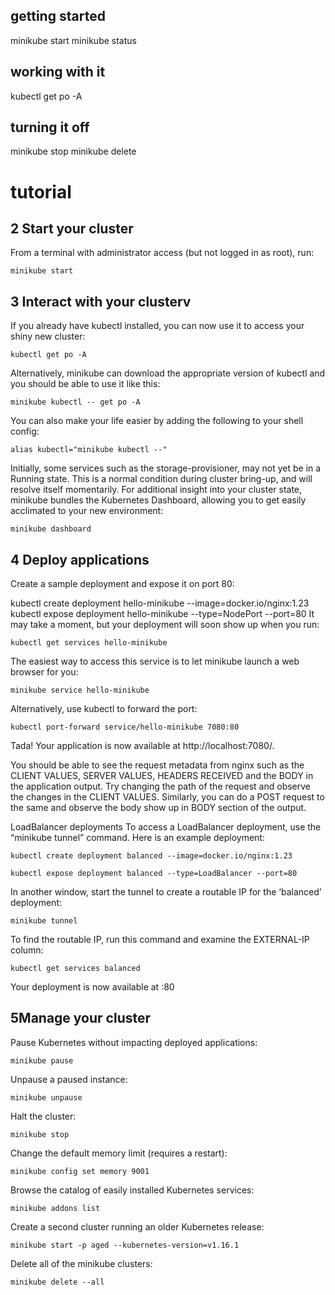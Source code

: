 
## getting started
minikube start
minikube status

## working with it
kubectl get po -A

## turning it off
minikube stop
minikube delete


# tutorial

## 2 Start your cluster

From a terminal with administrator access (but not logged in as root), run:

```minikube start```

## 3 Interact with your clusterv

If you already have kubectl installed, you can now use it to access your shiny new cluster:

```kubectl get po -A```

Alternatively, minikube can download the appropriate version of kubectl and you should be able to use it like this:

```minikube kubectl -- get po -A```

You can also make your life easier by adding the following to your shell config:

```alias kubectl="minikube kubectl --"```

Initially, some services such as the storage-provisioner, may not yet be in a Running state. This is a normal condition during cluster bring-up, and will resolve itself momentarily. For additional insight into your cluster state, minikube bundles the Kubernetes Dashboard, allowing you to get easily acclimated to your new environment:

```minikube dashboard```

## 4 Deploy applications

Create a sample deployment and expose it on port 80:

kubectl create deployment hello-minikube --image=docker.io/nginx:1.23
kubectl expose deployment hello-minikube --type=NodePort --port=80
It may take a moment, but your deployment will soon show up when you run:

```kubectl get services hello-minikube```

The easiest way to access this service is to let minikube launch a web browser for you:

```minikube service hello-minikube```

Alternatively, use kubectl to forward the port:

```kubectl port-forward service/hello-minikube 7080:80```

Tada! Your application is now available at http://localhost:7080/.

You should be able to see the request metadata from nginx such as the CLIENT VALUES, SERVER VALUES, HEADERS RECEIVED and the BODY in the application output. Try changing the path of the request and observe the changes in the CLIENT VALUES. Similarly, you can do a POST request to the same and observe the body show up in BODY section of the output.

LoadBalancer deployments
To access a LoadBalancer deployment, use the “minikube tunnel” command. Here is an example deployment:

```kubectl create deployment balanced --image=docker.io/nginx:1.23```

```kubectl expose deployment balanced --type=LoadBalancer --port=80```

In another window, start the tunnel to create a routable IP for the ‘balanced’ deployment:

```minikube tunnel```

To find the routable IP, run this command and examine the EXTERNAL-IP column:

```kubectl get services balanced```

Your deployment is now available at <EXTERNAL-IP>:80

## 5Manage your cluster

Pause Kubernetes without impacting deployed applications:

```minikube pause```

Unpause a paused instance:

```minikube unpause```

Halt the cluster:

```minikube stop```

Change the default memory limit (requires a restart):

```minikube config set memory 9001```

Browse the catalog of easily installed Kubernetes services:

```minikube addons list```

Create a second cluster running an older Kubernetes release:

```minikube start -p aged --kubernetes-version=v1.16.1```

Delete all of the minikube clusters:

```minikube delete --all```

